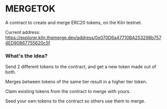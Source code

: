# MERGETOK

A contract to create and merge ERC20 tokens, on the Kiln testnet.

Current address: https://explorer.kiln.themerge.dev/address/0x070D6a47710BA253298b7574ED90867755620c5f

<h3> What's the idea? </h3>

Send 2 different tokens to the contract, and get a new token made out of both.

Merges between tokens of the same tier result in a higher tier token.

Claim existing tokens from the contract to merge with yours.

Seed your own tokens to the contract so others use them to merge.
